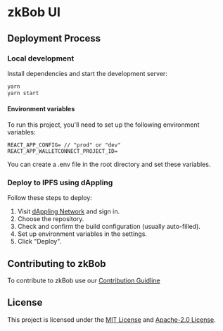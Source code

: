 # zkBob UI

## Deployment Process

### Local development
Install dependencies and start the development server:
```bash
yarn
yarn start
```

#### Environment variables
To run this project, you'll need to set up the following environment variables:
```
REACT_APP_CONFIG= // "prod" or "dev"
REACT_APP_WALLETCONNECT_PROJECT_ID=
```
You can create a .env file in the root directory and set these variables.

### Deploy to IPFS using dAppling

Follow these steps to deploy:

1. Visit [dAppling Network](https://dappling.network) and sign in.
2. Choose the repository.
3. Check and confirm the build configuration (usually auto-filled).
4. Set up environment variables in the settings.
5. Click "Deploy".

## Contributing to zkBob

To contribute to zkBob use our [Contribution Guidline](https://github.com/zkBob/zkbob-ui/blob/main/CONTRIBUTING.md)

## License
This project is licensed under the [MIT License](https://github.com/zkBob/zkbob-ui/blob/main/LICENSE_MIT) and [Apache-2.0 License](https://github.com/zkBob/zkbob-ui/blob/main/LICENSE_APACHE).

